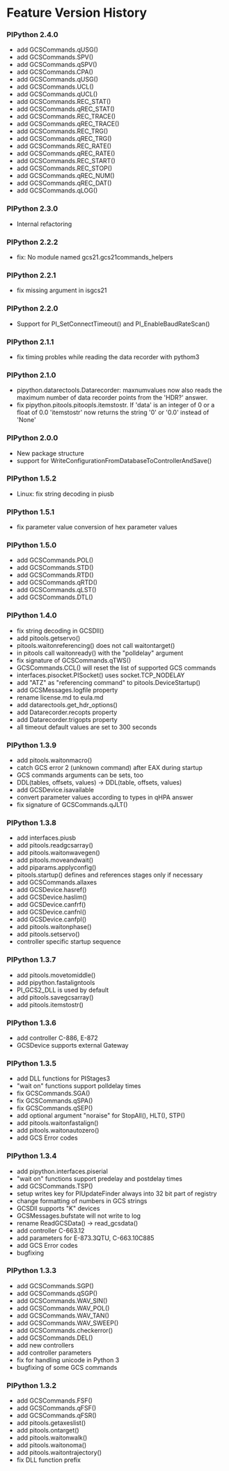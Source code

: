 # Feature Version History



### PIPython 2.4.0
- add GCSCommands.qUSG()
- add GCSCommands.SPV()
- add GCSCommands.qSPV()
- add GCSCommands.CPA()
- add GCSCommands.qUSG()
- add GCSCommands.UCL()
- add GCSCommands.qUCL()
- add GCSCommands.REC_STAT()
- add GCSCommands.qREC_STAT()
- add GCSCommands.REC_TRACE()
- add GCSCommands.qREC_TRACE()
- add GCSCommands.REC_TRG()
- add GCSCommands.qREC_TRG()
- add GCSCommands.REC_RATE()
- add GCSCommands.qREC_RATE()
- add GCSCommands.REC_START()
- add GCSCommands.REC_STOP()
- add GCSCommands.qREC_NUM()
- add GCSCommands.qREC_DAT()
- add GCSCommands.qLOG()


### PIPython 2.3.0
- Internal refactoring


### PIPython 2.2.2
- fix: No module named gcs21.gcs21commands_helpers


### PIPython 2.2.1
- fix missing argument in isgcs21


### PIPython 2.2.0
- Support for PI_SetConnectTimeout() and PI_EnableBaudRateScan()


### PIPython 2.1.1
- fix timing probles while reading the data recorder with pythom3


### PIPython 2.1.0
- pipython.datarectools.Datarecorder: maxnumvalues now also reads the maximum number 
  of data recorder points from the 'HDR?' answer.
- fix pipython.pitools.pitoopls.itemstostr. If 'data' is an integer of 0 or a float of 0.0 
  'itemstostr' now returns the string '0' or '0.0' instead of 'None'


### PIPython 2.0.0
- New package structure
- support for WriteConfigurationFromDatabaseToControllerAndSave()


### PIPython 1.5.2
- Linux: fix string decoding in piusb


### PIPython 1.5.1
- fix parameter value conversion of hex parameter values


### PIPython 1.5.0
- add GCSCommands.POL()
- add GCSCommands.STD()
- add GCSCommands.RTD()
- add GCSCommands.qRTD()
- add GCSCommands.qLST()
- add GCSCommands.DTL()


### PIPython 1.4.0

- fix string decoding in GCSDll()
- add pitools.getservo()
- pitools.waitonreferencing() does not call waitontarget()
- in pitools call waitonready() with the "polldelay" argument
- fix signature of GCSCommands.qTWS()
- GCSCommands.CCL() will reset the list of supported GCS commands
- interfaces.pisocket.PISocket() uses socket.TCP_NODELAY
- add "ATZ" as "referencing command" to pitools.DeviceStartup()
- add GCSMessages.logfile property
- rename license.md to eula.md
- add datarectools.get_hdr_options()
- add Datarecorder.recopts property
- add Datarecorder.trigopts property
- all timeout default values are set to 300 seconds


### PIPython 1.3.9

- add pitools.waitonmacro()
- catch GCS error 2 (unknown command) after EAX during startup
- GCS commands arguments can be sets, too
- DDL(tables, offsets, values) -> DDL(table, offsets, values)
- add GCSDevice.isavailable
- convert parameter values according to types in qHPA answer
- fix signature of GCSCommands.qJLT()


### PIPython 1.3.8

- add interfaces.piusb
- add pitools.readgcsarray()
- add pitools.waitonwavegen()
- add pitools.moveandwait()
- add piparams.applyconfig()
- pitools.startup() defines and references stages only if necessary
- add GCSCommands.allaxes
- add GCSDevice.hasref()
- add GCSDevice.haslim()
- add GCSDevice.canfrf()
- add GCSDevice.canfnl()
- add GCSDevice.canfpl()
- add pitools.waitonphase()
- add pitools.setservo()
- controller specific startup sequence


### PIPython 1.3.7

- add pitools.movetomiddle()
- add pipython.fastaligntools
- PI_GCS2_DLL is used by default
- add pitools.savegcsarray()
- add pitools.itemstostr()


### PIPython 1.3.6

- add controller C-886, E-872
- GCSDevice supports external Gateway


### PIPython 1.3.5

- add DLL functions for PIStages3
- "wait on" functions support polldelay times
- fix GCSCommands.SGA()
- fix GCSCommands.qSPA()
- fix GCSCommands.qSEP()
- add optional argument "noraise" for StopAll(), HLT(), STP()
- add pitools.waitonfastalign()
- add pitools.waitonautozero()
- add GCS Error codes


### PIPython 1.3.4

- add pipython.interfaces.piserial
- "wait on" functions support predelay and postdelay times
- add GCSCommands.TSP()
- setup writes key for PIUpdateFinder always into 32 bit part of registry
- change formatting of numbers in GCS strings
- GCSDll supports "K" devices
- GCSMessages.bufstate will not write to log
- rename ReadGCSData() -> read_gcsdata()
- add controller C-663.12
- add parameters for E-873.3QTU, C-663.10C885
- add GCS Error codes
- bugfixing


### PIPython 1.3.3

- add GCSCommands.SGP()
- add GCSCommands.qSGP()
- add GCSCommands.WAV_SIN()
- add GCSCommands.WAV_POL()
- add GCSCommands.WAV_TAN()
- add GCSCommands.WAV_SWEEP()
- add GCSCommands.checkerror()
- add GCSCommands.DEL()
- add new controllers
- add controller parameters
- fix for handling unicode in Python 3
- bugfixing of some GCS commands


### PIPython 1.3.2

- add GCSCommands.FSF()
- add GCSCommands.qFSF()
- add GCSCommands.qFSR()
- add pitools.getaxeslist()
- add pitools.ontarget()
- add pitools.waitonwalk()
- add pitools.waitonoma()
- add pitools.waitontrajectory()
- fix DLL function prefix
